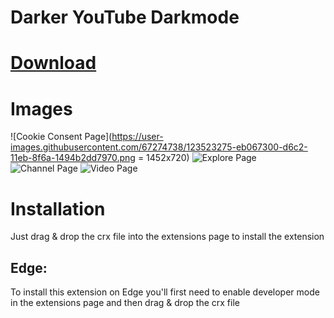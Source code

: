 # Darker YouTube Darkmode

# [Download](https://github.com/TimTrayler/darker-youtube/releases/latest/download/darker-youtube.crx)

# Images
![Cookie Consent Page](https://user-images.githubusercontent.com/67274738/123523275-eb067300-d6c2-11eb-8f6a-1494b2dd7970.png = 1452x720)
![Explore Page](https://user-images.githubusercontent.com/67274738/123523478-16d62880-d6c4-11eb-8b30-8f999221563e.png)
![Channel Page](https://user-images.githubusercontent.com/67274738/123523498-3ec58c00-d6c4-11eb-94d7-3607327c3243.png)
![Video Page](https://user-images.githubusercontent.com/67274738/123523567-97952480-d6c4-11eb-80fc-d3031181d281.png)


# Installation
Just drag & drop the crx file into the extensions page to install the extension

## Edge:
To install this extension on Edge you'll first need to enable developer mode in the extensions page and then drag & drop the crx file
